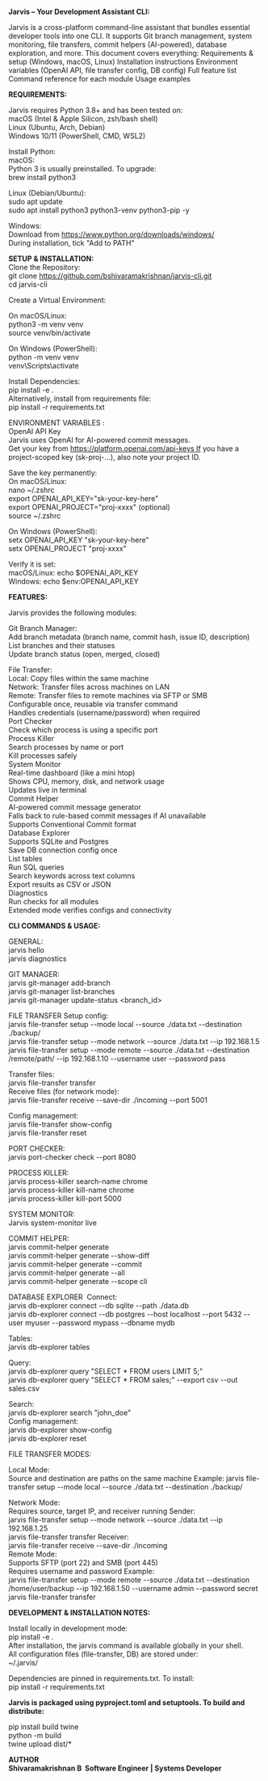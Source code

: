 **Jarvis – Your Development Assistant CLI:**

Jarvis is a cross-platform command-line assistant that bundles essential developer tools into one CLI. It supports Git branch management, system monitoring, file transfers, commit helpers (AI-powered), database exploration, and more.
This document covers everything:
Requirements & setup (Windows, macOS, Linux)
Installation instructions
Environment variables (OpenAI API, file transfer config, DB config)
Full feature list
Command reference for each module
Usage examples

**REQUIREMENTS:**

Jarvis requires Python 3.8+ and has been tested on:  
macOS (Intel & Apple Silicon, zsh/bash shell)  
Linux (Ubuntu, Arch, Debian)  
Windows 10/11 (PowerShell, CMD, WSL2)  
  
Install Python:   
macOS:   
Python 3 is usually preinstalled. To upgrade:   
brew install python3  

Linux (Debian/Ubuntu):  
sudo apt update  
sudo apt install python3 python3-venv python3-pip -y  
  
Windows:  
Download from https://www.python.org/downloads/windows/  
During installation, tick "Add to PATH"  
  
**SETUP & INSTALLATION:**  
Clone the Repository:   
git clone https://github.com/bshivaramakrishnan/jarvis-cli.git  
cd jarvis-cli
  
Create a Virtual Environment:
  
On macOS/Linux:  
python3 -m venv venv  
source venv/bin/activate  
  
On Windows (PowerShell):  
python -m venv venv   
venv\Scripts\activate  

Install Dependencies:  
pip install -e .  
Alternatively, install from requirements file:  
pip install -r requirements.txt  
  
ENVIRONMENT VARIABLES :   
OpenAI API Key  
Jarvis uses OpenAI for AI-powered commit messages.  
Get your key from https://platform.openai.com/api-keys If you have a project-scoped key (sk-proj-...), also note your project ID.  
  
Save the key permanently:  
On macOS/Linux:    
nano ~/.zshrc  
export OPENAI_API_KEY="sk-your-key-here"  
export OPENAI_PROJECT="proj-xxxx" (optional)  
source ~/.zshrc  
  
On Windows (PowerShell):  
setx OPENAI_API_KEY "sk-your-key-here"  
setx OPENAI_PROJECT "proj-xxxx"   
  
Verify it is set:  
macOS/Linux: echo $OPENAI_API_KEY  
Windows: echo $env:OPENAI_API_KEY  
  
**FEATURES:**  
  
Jarvis provides the following modules:  

Git Branch Manager:  
Add branch metadata (branch name, commit hash, issue ID, description)  
List branches and their statuses  
Update branch status (open, merged, closed)  

File Transfer:  
Local: Copy files within the same machine  
Network: Transfer files across machines on LAN  
Remote: Transfer files to remote machines via SFTP or SMB  
Configurable once, reusable via transfer command  
Handles credentials (username/password) when required  
Port Checker  
Check which process is using a specific port  
Process Killer  
Search processes by name or port  
Kill processes safely  
System Monitor  
Real-time dashboard (like a mini htop)  
Shows CPU, memory, disk, and network usage  
Updates live in terminal  
Commit Helper  
AI-powered commit message generator  
Falls back to rule-based commit messages if AI unavailable  
Supports Conventional Commit format   
Database Explorer  
Supports SQLite and Postgres  
Save DB connection config once  
List tables  
Run SQL queries  
Search keywords across text columns  
Export results as CSV or JSON  
Diagnostics  
Run checks for all modules  
Extended mode verifies configs and connectivity  

**CLI COMMANDS & USAGE:**  

GENERAL:  
jarvis hello  
jarvis diagnostics  
 
GIT MANAGER:  
jarvis git-manager add-branch  
jarvis git-manager list-branches   
jarvis git-manager update-status <branch_id> <status>  

FILE TRANSFER Setup config:  
jarvis file-transfer setup --mode local --source ./data.txt --destination ./backup/  
jarvis file-transfer setup --mode network --source ./data.txt --ip 192.168.1.5  
jarvis file-transfer setup --mode remote --source ./data.txt --destination /remote/path/ --ip 192.168.1.10 --username user --password pass  

Transfer files:  
jarvis file-transfer transfer  
Receive files (for network mode):  
jarvis file-transfer receive --save-dir ./incoming --port 5001  

Config management:  
jarvis file-transfer show-config  
jarvis file-transfer reset  

PORT CHECKER:  
jarvis port-checker check --port 8080  

PROCESS KILLER:  
jarvis process-killer search-name chrome  
jarvis process-killer kill-name chrome  
jarvis process-killer kill-port 5000  

  
SYSTEM MONITOR:  
Jarvis system-monitor live  

COMMIT HELPER:  
jarvis commit-helper generate  
jarvis commit-helper generate --show-diff  
jarvis commit-helper generate --commit  
jarvis commit-helper generate --all  
jarvis commit-helper generate --scope cli  
  
DATABASE EXPLORER  Connect:  
jarvis db-explorer connect --db sqlite --path ./data.db  
jarvis db-explorer connect --db postgres --host localhost --port 5432 --user myuser --password mypass --dbname mydb  

Tables:  
jarvis db-explorer tables  
  
Query:  
jarvis db-explorer query "SELECT * FROM users LIMIT 5;"  
jarvis db-explorer query "SELECT * FROM sales;" --export csv --out sales.csv  

Search:  
jarvis db-explorer search "john_doe"  
Config management:  
jarvis db-explorer show-config   
jarvis db-explorer reset  

FILE TRANSFER MODES:  

Local Mode:  
Source and destination are paths on the same machine Example: jarvis file-transfer setup --mode local --source ./data.txt --destination ./backup/  

Network Mode:  
Requires source, target IP, and receiver running Sender:  
jarvis file-transfer setup --mode network --source ./data.txt --ip 192.168.1.25  
jarvis file-transfer transfer Receiver:  
jarvis file-transfer receive --save-dir ./incoming  
Remote Mode:  
Supports SFTP (port 22) and SMB (port 445)  
Requires username and password Example:  
jarvis file-transfer setup --mode remote --source ./data.txt --destination /home/user/backup --ip 192.168.1.50 --username admin --password secret  
jarvis file-transfer transfer   

**DEVELOPMENT & INSTALLATION NOTES:**   

Install locally in development mode:  
pip install -e .  
After installation, the jarvis command is available globally in your shell.  
All configuration files (file-transfer, DB) are stored under:  
~/.jarvis/  

Dependencies are pinned in requirements.txt. To install:  
pip install -r requirements.txt    

**Jarvis is packaged using pyproject.toml and setuptools. To build and distribute:**  
  
pip install build twine  
python -m build  
twine upload dist/*  
  
   
**AUTHOR**  
**Shivaramakrishnan B  Software Engineer | Systems Developer**
